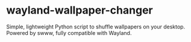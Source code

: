 # wayland-wallpaper-changer
Simple, lightweight Python script to shuffle wallpapers on your desktop.  Powered by swww, fully compatible with Wayland.
